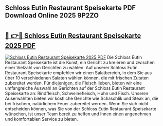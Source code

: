 ## Schloss Eutin Restaurant Speisekarte PDF Download Online 2025 9P2ZO

# <h2><a href="http://gc6zm6v.nevu.top/?p=Schloss+Eutin+Restaurant+Speisekarte">🔗 👉🔴 Schloss Eutin Restaurant Speisekarte 2025 PDF</a></h2>

[![Schloss Eutin Restaurant Speisekarte 2025 PDF](https://i.imgur.com/dBaPXMq.png)](http://gc6zm6v.nevu.top/?p=Schloss+Eutin+Restaurant+Speisekarte)
Die Schloss Eutin Restaurant Speisekarte ist die Kunst, ein Gericht zu kreieren und zwischen einer Vielzahl von Gerichten zu wählen. Auf unserer Schloss Eutin Restaurant Speisekarte empfehlen wir einen Salatbereich, in dem Sie aus über 10 verschiedenen Salaten wählen können, die mit frischen Zutaten zubereitet werden. Für diejenigen, die Fleisch lieben, bieten wir eine umfangreiche Auswahl an Gerichten auf der Schloss Eutin Restaurant Speisekarte an: Rindfleisch, Schweinefleisch, Huhn und Fisch. Unseren Auserwählten bieten wir köstliche Gerichte wie Schaschlik und Steak an, die bei frischem, natürlichem Feuer zubereitet werden. Wenn Sie sich nicht entscheiden können, was Sie von der Schloss Eutin Restaurant Speisekarte wünschen, ist unser Team bereit zu helfen und Ihnen einen angenehmen und komfortablen Service zu bieten.
